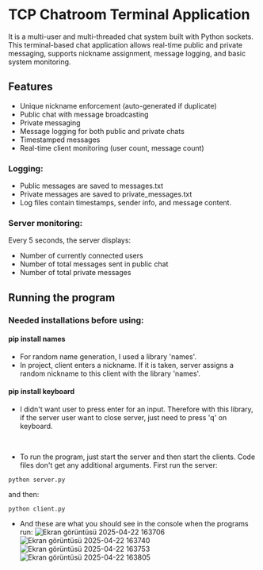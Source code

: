 # TCP Chatroom Terminal Application
It is a multi-user and multi-threaded chat system built with Python sockets. This terminal-based chat application allows real-time public and private messaging, supports nickname assignment, message logging, and basic system monitoring.
## Features
* Unique nickname enforcement (auto-generated if duplicate)
* Public chat with message broadcasting
* Private messaging
* Message logging for both public and private chats
* Timestamped messages
* Real-time client monitoring (user count, message count)

### Logging:
* Public messages are saved to messages.txt
* Private messages are saved to private_messages.txt
* Log files contain timestamps, sender info, and message content.

### Server monitoring:
Every 5 seconds, the server displays:
* Number of currently connected users
* Number of total messages sent in public chat
* Number of total private messages

## Running the program
### Needed installations before using:
#### pip install names
* For random name generation, I used a library 'names'. 
* In project, client enters a nickname. If it is taken, server assigns a random nickname to this client with the library 'names'.

#### pip install keyboard
* I didn't want user to press enter for an input. Therefore with this library, if the server user want to close server, just need to press 'q' on keyboard.
<br>
  
* To run the program, just start the server and then start the clients. Code files don't get any additional arguments.
First run the server:
```
python server.py  
```
and then:
```
python client.py
```
* And these are what you should see in the console when the programs run:
![Ekran görüntüsü 2025-04-22 163706](https://github.com/user-attachments/assets/3cdf68d9-77b4-40a1-b223-3f5ba6898b70)
![Ekran görüntüsü 2025-04-22 163740](https://github.com/user-attachments/assets/9283c8d1-5798-4345-abfb-2ca3b31601d9)
![Ekran görüntüsü 2025-04-22 163753](https://github.com/user-attachments/assets/566fece3-f872-4bd0-b811-14c69a7081da)
![Ekran görüntüsü 2025-04-22 163805](https://github.com/user-attachments/assets/d68fc5a8-fccc-4aed-b7d8-ec3c2ece0449)
